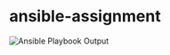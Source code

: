 # ansible-assignment

![Ansible Playbook Output](https://github.comaiflare/ansible-assignment/blob/master/AnsibleOutput.PNG?raw=true)
